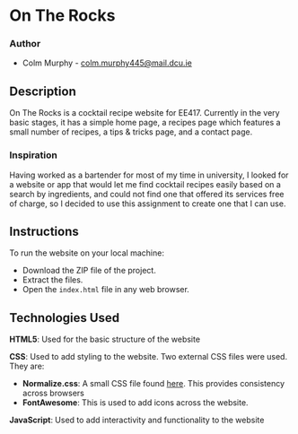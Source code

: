 
# On The Rocks

### Author

- Colm Murphy - colm.murphy445@mail.dcu.ie

## Description

On The Rocks is a cocktail recipe website for EE417. Currently in the very basic stages, it has a simple home page, 
a recipes page which features a small number of recipes, a tips & tricks page, and a contact page.

### Inspiration

Having worked as a bartender for most of my time in university, I looked for a website or app that would 
let me find cocktail recipes easily based on a search by ingredients, and could not find one that offered its 
services free of charge, so I decided to use this assignment to create one that I can use.

## Instructions

To run the website on your local machine:
- Download the ZIP file of the project.
- Extract the files.
- Open the `index.html` file in any web browser.

## Technologies Used

**HTML5**: Used for the basic structure of the website

**CSS**: Used to add styling to the website. Two external CSS files were used. They are:
- **Normalize.css**: A small CSS file found [here](github.com/necolas/normalize.css). This provides consistency across browsers
- **FontAwesome**: This is used to add icons across the website.

**JavaScript**: Used to add interactivity and functionality to the website 


